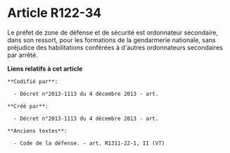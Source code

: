 # Article R122-34

Le préfet de zone de défense et de sécurité est ordonnateur secondaire, dans son ressort, pour les formations de la
gendarmerie nationale, sans préjudice des habilitations conférées à d'autres ordonnateurs secondaires par arrêté.

**Liens relatifs à cet article**

	**Codifié par**:

	  - Décret n°2013-1113 du 4 décembre 2013 - art.

	**Créé par**:

	  - Décret n°2013-1113 du 4 décembre 2013 - art.

	**Anciens textes**:

	  - Code de la défense. - art. R1311-22-1, II (VT)
